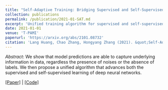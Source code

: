 ```yaml
---
title: "Self-Adaptive Training: Bridging Supervised and Self-Supervised Learning"
collection: publications
permalink: /publication/2021-01-SAT.md
excerpt: 'Unified training algorithm for supervised and self-supervised learning.'
date: 2021-01-01
venue: 'T-PAMI'
paperurl: 'https://arxiv.org/abs/2101.08732'
citation: 'Lang Huang, Chao Zhang, Hongyang Zhang (2021). &quot;Self-Adaptive Training: Bridging Supervised and Self-Supervised Learning; <i>T-PAMI, Minor Revision</i>.'
---
```


*Abstract*: We show that model predictions are able to capture underlying information in data, regardless the presence of noises or the absence of labels. We then propose a unified algorithm that advances both the supervised and self-supervised learning of deep neural networks.

[\[Paper\]](https://arxiv.org/abs/2101.08732) | [\[Code\]](https://github.com/LayneH/self-adaptive-training)